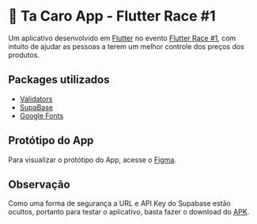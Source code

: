 # 💸 Ta Caro App - Flutter Race #1

Um aplicativo desenvolvido em [Flutter](https://flutter.dev) no evento [Flutter Race #1](https://cadastro.flutterrace.com/primeira), com intuito de ajudar as pessoas a terem um melhor controle dos preços dos produtos.

## Packages utilizados
  - [Validators](https://pub.dev/packages/validators)
  - [SupaBase](https://pub.dev/packages/supabase/install)
  - [Google Fonts](https://pub.dev/packages/google_fonts)


## Protótipo do App 

Para visualizar o protótipo do App, acesse o [Figma](https://www.figma.com/file/CsfyVWVtilcgorNC3lvmvA/Tá-caro%3F-(Copy)).


## Observação

Como uma forma de segurança a URL e API Key do Supabase estão ocultos, portanto para testar o aplicativo, basta fazer o download do [APK]().